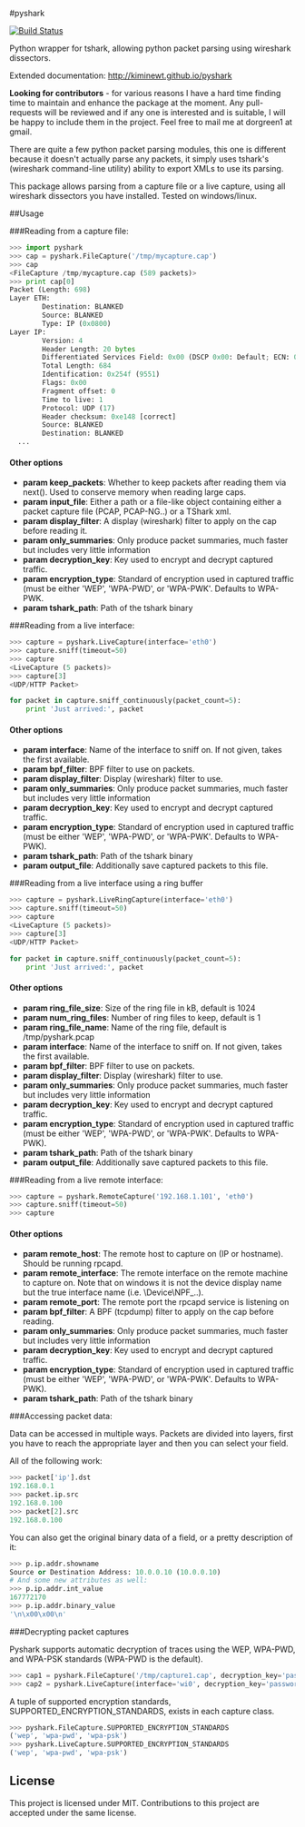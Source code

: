 #pyshark

[![Build Status](https://travis-ci.org/KimiNewt/pyshark.svg)](https://travis-ci.org/KimiNewt/pyshark)

Python wrapper for tshark, allowing python packet parsing using wireshark dissectors.

Extended documentation: http://kiminewt.github.io/pyshark

**Looking for contributors** - for various reasons I have a hard time finding time to maintain and enhance the package at the moment. Any pull-requests will be reviewed and if any one is interested and is suitable, I will be happy to include them in the project. Feel free to mail me at dorgreen1 at gmail.

There are quite a few python packet parsing modules, this one is different because it doesn't actually parse any packets, it simply uses tshark's (wireshark command-line utility) ability to export XMLs to use its parsing.

This package allows parsing from a capture file or a live capture, using all wireshark dissectors you have installed.
Tested on windows/linux.

##Usage

###Reading from a capture file:

```python
>>> import pyshark
>>> cap = pyshark.FileCapture('/tmp/mycapture.cap')
>>> cap
<FileCapture /tmp/mycapture.cap (589 packets)>
>>> print cap[0]
Packet (Length: 698)
Layer ETH:
        Destination: BLANKED
        Source: BLANKED
        Type: IP (0x0800)
Layer IP:
        Version: 4
        Header Length: 20 bytes
        Differentiated Services Field: 0x00 (DSCP 0x00: Default; ECN: 0x00: Not-ECT (Not ECN-Capable Transport))
        Total Length: 684
        Identification: 0x254f (9551)
        Flags: 0x00
        Fragment offset: 0
        Time to live: 1
        Protocol: UDP (17)
        Header checksum: 0xe148 [correct]
        Source: BLANKED
        Destination: BLANKED
  ...
```

#### Other options

* **param keep_packets**: Whether to keep packets after reading them via next().
Used to conserve memory when reading large caps.
* **param input_file**: Either a path or a file-like object containing either a
packet capture file (PCAP, PCAP-NG..) or a TShark xml.
* **param display_filter**: A display (wireshark) filter to apply on the cap
before reading it.
* **param only_summaries**: Only produce packet summaries, much faster but includes
very little information
* **param decryption_key**: Key used to encrypt and decrypt captured traffic.
* **param encryption_type**: Standard of encryption used in captured traffic (must
be either 'WEP', 'WPA-PWD', or 'WPA-PWK'. Defaults to WPA-PWK.
* **param tshark_path**: Path of the tshark binary

###Reading from a live interface:

```python
>>> capture = pyshark.LiveCapture(interface='eth0')
>>> capture.sniff(timeout=50)
>>> capture
<LiveCapture (5 packets)>
>>> capture[3]
<UDP/HTTP Packet>

for packet in capture.sniff_continuously(packet_count=5):
    print 'Just arrived:', packet
```

#### Other options

* **param interface**: Name of the interface to sniff on. If not given, takes
the first available.
* **param bpf_filter**: BPF filter to use on packets.
* **param display_filter**: Display (wireshark) filter to use.
* **param only_summaries**: Only produce packet summaries, much faster but
includes very little information
* **param decryption_key**: Key used to encrypt and decrypt captured traffic.
* **param encryption_type**: Standard of encryption used in captured traffic
(must be either 'WEP', 'WPA-PWD', or 'WPA-PWK'. Defaults to WPA-PWK).
* **param tshark_path**: Path of the tshark binary
* **param output_file**: Additionally save captured packets to this file.

###Reading from a live interface using a ring buffer
```python
>>> capture = pyshark.LiveRingCapture(interface='eth0')
>>> capture.sniff(timeout=50)
>>> capture
<LiveCapture (5 packets)>
>>> capture[3]
<UDP/HTTP Packet>

for packet in capture.sniff_continuously(packet_count=5):
    print 'Just arrived:', packet
```

#### Other options
* **param ring_file_size**: Size of the ring file in kB, default is 1024
* **param num_ring_files**: Number of ring files to keep, default is 1
* **param ring_file_name**: Name of the ring file, default is /tmp/pyshark.pcap
* **param interface**: Name of the interface to sniff on. If not given, takes
the first available.
* **param bpf_filter**: BPF filter to use on packets.
* **param display_filter**: Display (wireshark) filter to use.
* **param only_summaries**: Only produce packet summaries, much faster but
includes very little information
* **param decryption_key**: Key used to encrypt and decrypt captured traffic.
* **param encryption_type**: Standard of encryption used in captured traffic
(must be either 'WEP', 'WPA-PWD', or 'WPA-PWK'. Defaults to WPA-PWK).
* **param tshark_path**: Path of the tshark binary
* **param output_file**: Additionally save captured packets to this file.

###Reading from a live remote interface:

```python
>>> capture = pyshark.RemoteCapture('192.168.1.101', 'eth0')
>>> capture.sniff(timeout=50)
>>> capture
```

#### Other options

* **param remote_host**: The remote host to capture on (IP or hostname).
Should be running rpcapd.
* **param remote_interface**: The remote interface on the remote machine to
capture on. Note that on windows it is not the device display name but the
true interface name (i.e. \\Device\\NPF_..).
* **param remote_port**: The remote port the rpcapd service is listening on
* **param bpf_filter**: A BPF (tcpdump) filter to apply on the cap before
reading.
* **param only_summaries**: Only produce packet summaries, much faster but
includes very little information
* **param decryption_key**: Key used to encrypt and decrypt captured traffic.
* **param encryption_type**: Standard of encryption used in captured traffic
(must be either 'WEP', 'WPA-PWD', or 'WPA-PWK'. Defaults to WPA-PWK).
* **param tshark_path**: Path of the tshark binary

###Accessing packet data:

Data can be accessed in multiple ways.
Packets are divided into layers, first you have to reach the appropriate layer and then you can select your field.

All of the following work:

```python
>>> packet['ip'].dst
192.168.0.1
>>> packet.ip.src
192.168.0.100
>>> packet[2].src
192.168.0.100
```


You can also get the original binary data of a field, or a pretty description of it:

```python
>>> p.ip.addr.showname
Source or Destination Address: 10.0.0.10 (10.0.0.10)
# And some new attributes as well:
>>> p.ip.addr.int_value
167772170
>>> p.ip.addr.binary_value
'\n\x00\x00\n'
```


###Decrypting packet captures

Pyshark supports automatic decryption of traces using the WEP, WPA-PWD, and WPA-PSK standards (WPA-PWD is the default).

```python
>>> cap1 = pyshark.FileCapture('/tmp/capture1.cap', decryption_key='password')
>>> cap2 = pyshark.LiveCapture(interface='wi0', decryption_key='password', encryption_type='wpa-psk')
```

A tuple of supported encryption standards, SUPPORTED_ENCRYPTION_STANDARDS,
exists in each capture class.

```python
>>> pyshark.FileCapture.SUPPORTED_ENCRYPTION_STANDARDS
('wep', 'wpa-pwd', 'wpa-psk')
>>> pyshark.LiveCapture.SUPPORTED_ENCRYPTION_STANDARDS
('wep', 'wpa-pwd', 'wpa-psk')
```
## License
This project is licensed under MIT. Contributions to this project are accepted under the same license. 

